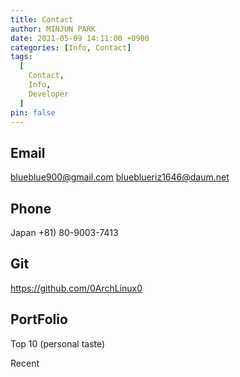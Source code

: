 ```yaml
---
title: Contact
author: MINJUN PARK
date: 2021-05-09 14:11:00 +0900
categories: [Info, Contact]
tags:
  [
    Contact,
    Info,
    Developer
  ]
pin: false
---
```


## Email
blueblue900@gmail.com
blueblueriz1646@daum.net

## Phone
Japan +81) 80-9003-7413

## Git
https://github.com/0ArchLinux0

## PortFolio
Top 10 (personal taste)

Recent
